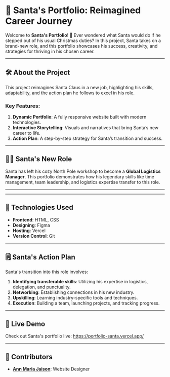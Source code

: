 # 🎅 Santa's Portfolio: Reimagined Career Journey  

Welcome to **Santa's Portfolio**! 🎄 Ever wondered what Santa would do if he stepped out of his usual Christmas duties? In this project, Santa takes on a brand-new role, and this portfolio showcases his success, creativity, and strategies for thriving in his chosen career.  

---

## 🛠️ About the Project  

This project reimagines Santa Claus in a new job, highlighting his skills, adaptability, and the action plan he follows to excel in his role.  

### Key Features:  
1. **Dynamic Portfolio**: A fully responsive website built with modern technologies.  
2. **Interactive Storytelling**: Visuals and narratives that bring Santa’s new career to life.  
3. **Action Plan**: A step-by-step strategy for Santa’s transition and success.  

---

## 🧑‍🎄 Santa's New Role  

Santa has left his cozy North Pole workshop to become a **Global Logistics Manager**. This portfolio demonstrates how his legendary skills like time management, team leadership, and logistics expertise transfer to this role.  

---

---

## 🚀 Technologies Used  

- **Frontend**: HTML, CSS
- **Designing**: Figma
- **Hosting**: Vercel  
- **Version Control**: Git  

---

## 🗒️ Santa's Action Plan  

Santa's transition into this role involves:  
1. **Identifying transferable skills**: Utilizing his expertise in logistics, delegation, and punctuality.  
2. **Networking**: Establishing connections in his new industry.  
3. **Upskilling**: Learning industry-specific tools and techniques.  
4. **Execution**: Building a team, launching projects, and tracking progress.  

---

## 🌟 Live Demo  

Check out Santa's portfolio live: https://portfolio-santa.vercel.app/

---

## 👥 Contributors  

- **[Ann Maria Jaison](https://github.com/Ann-Maria-Jaison)**: Website Designer
